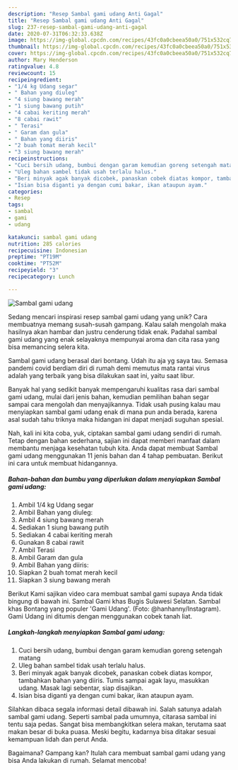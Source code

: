 ```yaml
---
description: "Resep Sambal gami udang Anti Gagal"
title: "Resep Sambal gami udang Anti Gagal"
slug: 237-resep-sambal-gami-udang-anti-gagal
date: 2020-07-31T06:32:33.638Z
image: https://img-global.cpcdn.com/recipes/43fc0a0cbeea50a0/751x532cq70/sambal-gami-udang-foto-resep-utama.jpg
thumbnail: https://img-global.cpcdn.com/recipes/43fc0a0cbeea50a0/751x532cq70/sambal-gami-udang-foto-resep-utama.jpg
cover: https://img-global.cpcdn.com/recipes/43fc0a0cbeea50a0/751x532cq70/sambal-gami-udang-foto-resep-utama.jpg
author: Mary Henderson
ratingvalue: 4.8
reviewcount: 15
recipeingredient:
- "1/4 kg Udang segar"
- " Bahan yang diuleg"
- "4 siung bawang merah"
- "1 siung bawang putih"
- "4 cabai keriting merah"
- "8 cabai rawit"
- " Terasi"
- " Garam dan gula"
- " Bahan yang diiris"
- "2 buah tomat merah kecil"
- "3 siung bawang merah"
recipeinstructions:
- "Cuci bersih udang, bumbui dengan garam kemudian goreng setengah matang"
- "Uleg bahan sambel tidak usah terlalu halus."
- "Beri minyak agak banyak dicobek, panaskan cobek diatas kompor, tambahkan bahan yang diiris. Tumis sampai agak layu, masukkan udang. Masak lagi sebentar, siap disajikan."
- "Isian bisa diganti ya dengan cumi bakar, ikan ataupun ayam."
categories:
- Resep
tags:
- sambal
- gami
- udang

katakunci: sambal gami udang 
nutrition: 285 calories
recipecuisine: Indonesian
preptime: "PT19M"
cooktime: "PT52M"
recipeyield: "3"
recipecategory: Lunch

---
```



![Sambal gami udang](https://img-global.cpcdn.com/recipes/43fc0a0cbeea50a0/751x532cq70/sambal-gami-udang-foto-resep-utama.jpg)

Sedang mencari inspirasi resep sambal gami udang yang unik? Cara membuatnya memang susah-susah gampang. Kalau salah mengolah maka hasilnya akan hambar dan justru cenderung tidak enak. Padahal sambal gami udang yang enak selayaknya mempunyai aroma dan cita rasa yang bisa memancing selera kita.

Sambal gami udang berasal dari bontang. Udah itu aja yg saya tau. Semasa pandemi covid berdiam diri di rumah demi memutus mata rantai virus adalah yang terbaik yang bisa dilakukan saat ini, yaitu saat libur.

Banyak hal yang sedikit banyak mempengaruhi kualitas rasa dari sambal gami udang, mulai dari jenis bahan, kemudian pemilihan bahan segar sampai cara mengolah dan menyajikannya. Tidak usah pusing kalau mau menyiapkan sambal gami udang enak di mana pun anda berada, karena asal sudah tahu triknya maka hidangan ini dapat menjadi suguhan spesial.


Nah, kali ini kita coba, yuk, ciptakan sambal gami udang sendiri di rumah. Tetap dengan bahan sederhana, sajian ini dapat memberi manfaat dalam membantu menjaga kesehatan tubuh kita. Anda dapat membuat Sambal gami udang menggunakan 11 jenis bahan dan 4 tahap pembuatan. Berikut ini cara untuk membuat hidangannya.

<!--inarticleads1-->

##### Bahan-bahan dan bumbu yang diperlukan dalam menyiapkan Sambal gami udang:

1. Ambil 1/4 kg Udang segar
1. Ambil  Bahan yang diuleg:
1. Ambil 4 siung bawang merah
1. Sediakan 1 siung bawang putih
1. Sediakan 4 cabai keriting merah
1. Gunakan 8 cabai rawit
1. Ambil  Terasi
1. Ambil  Garam dan gula
1. Ambil  Bahan yang diiris:
1. Siapkan 2 buah tomat merah kecil
1. Siapkan 3 siung bawang merah


Berikut Kami sajikan video cara membuat sambal gami supaya Anda tidak bingung di bawah ini. Sambal Gami khas Bugis Sulawesi Selatan. Sambal khas Bontang yang populer &#39;Gami Udang&#39;. (Foto: @hanhanny/Instagram). Gami Udang ini ditumis dengan menggunakan cobek tanah liat. 

<!--inarticleads2-->

##### Langkah-langkah menyiapkan Sambal gami udang:

1. Cuci bersih udang, bumbui dengan garam kemudian goreng setengah matang
1. Uleg bahan sambel tidak usah terlalu halus.
1. Beri minyak agak banyak dicobek, panaskan cobek diatas kompor, tambahkan bahan yang diiris. Tumis sampai agak layu, masukkan udang. Masak lagi sebentar, siap disajikan.
1. Isian bisa diganti ya dengan cumi bakar, ikan ataupun ayam.


Silahkan dibaca segala informasi detail dibawah ini. Salah satunya adalah sambal gami udang. Seperti sambal pada umumnya, citarasa sambal ini tentu saja pedas. Sangat bisa membangkitkan selera makan, terutama saat makan besar di buka puasa. Meski begitu, kadarnya bisa ditakar sesuai kemampuan lidah dan perut Anda. 

Bagaimana? Gampang kan? Itulah cara membuat sambal gami udang yang bisa Anda lakukan di rumah. Selamat mencoba!
